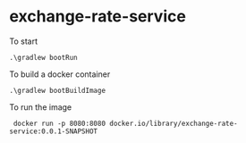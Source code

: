 # exchange-rate-service

To start

````shell
.\gradlew bootRun
````

To build a docker container

````shell
.\gradlew bootBuildImage
````

To run the image

````shell
 docker run -p 8080:8080 docker.io/library/exchange-rate-service:0.0.1-SNAPSHOT
 ````